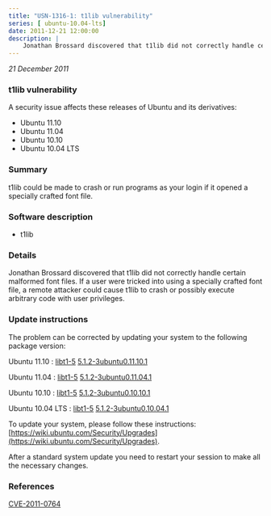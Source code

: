 ```yaml
---
title: "USN-1316-1: t1lib vulnerability"
series: [ ubuntu-10.04-lts]
date: 2011-12-21 12:00:00
description: |
    Jonathan Brossard discovered that t1lib did not correctly handle certain malformed font files. If a user were tricked into using a specially crafted font file, a remote attacker could cause t1lib to crash or possibly execute arbitrary code with user privileges. 
--- 
```

 
 

*21 December 2011*

### t1lib vulnerability

A security issue affects these releases of Ubuntu and its derivatives:

* Ubuntu 11.10
* Ubuntu 11.04
* Ubuntu 10.10
* Ubuntu 10.04 LTS

### Summary

t1lib could be made to crash or run programs as your login if it opened a specially crafted font file.

### Software description

* t1lib 

### Details

Jonathan Brossard discovered that t1lib did not correctly handle certain malformed font files. If a user were tricked into using a specially crafted font file, a remote attacker could cause t1lib to crash or possibly execute arbitrary code with user privileges. 

### Update instructions

The problem can be corrected by updating your system to the following package version:

Ubuntu 11.10
 : [libt1-5](https://launchpad.net/ubuntu/+source/t1lib) <span> [5.1.2-3ubuntu0.11.10.1](https://launchpad.net/ubuntu/+source/t1lib/5.1.2-3ubuntu0.11.10.1) </span> 

Ubuntu 11.04
 : [libt1-5](https://launchpad.net/ubuntu/+source/t1lib) <span> [5.1.2-3ubuntu0.11.04.1](https://launchpad.net/ubuntu/+source/t1lib/5.1.2-3ubuntu0.11.04.1) </span> 

Ubuntu 10.10
 : [libt1-5](https://launchpad.net/ubuntu/+source/t1lib) <span> [5.1.2-3ubuntu0.10.10.1](https://launchpad.net/ubuntu/+source/t1lib/5.1.2-3ubuntu0.10.10.1) </span> 

Ubuntu 10.04 LTS
 : [libt1-5](https://launchpad.net/ubuntu/+source/t1lib) <span> [5.1.2-3ubuntu0.10.04.1](https://launchpad.net/ubuntu/+source/t1lib/5.1.2-3ubuntu0.10.04.1) </span> 

To update your system, please follow these instructions: [https://wiki.ubuntu.com/Security/Upgrades](https://wiki.ubuntu.com/Security/Upgrades).

After a standard system update you need to restart your session to make all the necessary changes. 

### References

 
 [CVE-2011-0764](http://people.ubuntu.com/~ubuntu-security/cve/CVE-2011-0764)
 

